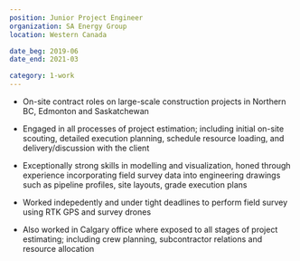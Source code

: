```yaml
---
position: Junior Project Engineer
organization: SA Energy Group
location: Western Canada

date_beg: 2019-06
date_end: 2021-03

category: 1-work
---
```


- On-site contract roles on large-scale construction projects in Northern BC, Edmonton and Saskatchewan

- Engaged in all processes of project estimation; including initial on-site scouting, detailed execution planning, schedule resource loading, and delivery/discussion with the client

- Exceptionally strong skills in modelling and visualization, honed through experience incorporating field survey data into engineering drawings such as pipeline profiles, site layouts, grade execution plans

- Worked indepedently and under tight deadlines to perform field survey using RTK GPS and survey drones

- Also worked in Calgary office where exposed to all stages of project estimating; including crew planning, subcontractor relations and resource allocation